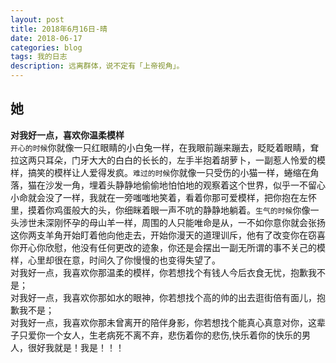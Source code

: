 ```yaml
---
layout: post
title: 2018年6月16日-晴
date: 2018-06-17
categories: blog
tags: 我的日志
description: 远离群体，说不定有「上帝视角」。
---
```


## 她
**对我好一点，喜欢你温柔模样**  
`开心的时候`你就像一只红眼睛的小白兔一样，在我眼前蹦来蹦去，眨眨着眼睛，耷拉这两只耳朵，门牙大大的白白的长长的，左手半抱着胡萝卜，一副惹人怜爱的模样，搞笑的模样让人爱得发疯。`难过的时候`你就像一只受伤的小猫一样，蜷缩在角落，猫在沙发一角，埋着头静静地偷偷地怕怕地的观察着这个世界，似乎一不留心小命就会没了一样，我就在一旁嗤嗤地笑着，看着你那可爱模样，把你抱在左怀里，摸着你鸡蛋般大的头，你细眯着眼一声不吭的静静地躺着。`生气的时候`你像一头涉世未深刚怀孕的母山羊一样，周围的人只能唯命是从，一不如你意你就会张扬这你两支羊角开始盯着他向他走去，开始你漫天的道理训斥，他有了改变你在窃喜你开心你欣慰，他没有任何更改的迹象，你还是会摆出一副无所谓的事不关己的模样，心里却很在意，时间久了你慢慢的也变得失望了。  
对我好一点，我喜欢你那温柔的模样，你若想找个有钱人今后衣食无忧，抱歉我不是；  
对我好一点，我喜欢你那如水的眼神，你若想找个高的帅的出去逛街倍有面儿，抱歉我不是；  
对我好一点，我喜欢你那未曾离开的陪伴身影，你若想找个能真心真意对你，这辈子只爱你一个女人，生老病死不离不弃，悲伤着你的悲伤,快乐着你的快乐的男人，很好我就是！我是！！！
